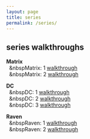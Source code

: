 ```yaml
---
layout: page
title: series
permalink: /series/
---
```


## series walkthroughs

**Matrix**<br>
&nbsp;&nbsp;&nbspMatrix: 1 [walkthrough](https://bzyo.github.io/matrix-1/)<br>
&nbsp;&nbsp;&nbspMatrix: 2 [walkthrough](https://bzyo.github.io/matrix-2/)

**DC**<br>
&nbsp;&nbsp;&nbspDC: 1 [walkthrough](https://bzyo.github.io/dc-1/)<br>
&nbsp;&nbsp;&nbspDC: 2 [walkthrough](https://bzyo.github.io/dc-2/)<br>
&nbsp;&nbsp;&nbspDC: 3 [walkthrough](https://bzyo.github.io/dc-3/)

**Raven**<br>
&nbsp;&nbsp;&nbspRaven: 1 [walkthrough](https://bzyo.github.io/raven-1/)<br>
&nbsp;&nbsp;&nbspRaven: 2 [walkthrough](https://bzyo.github.io/raven-2/)
